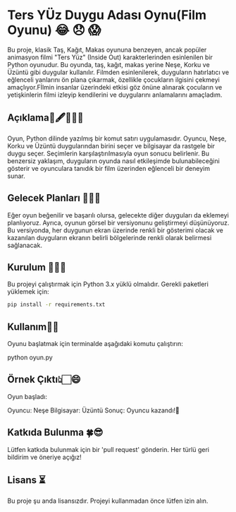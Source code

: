 # Ters YÜz Duygu Adası Oynu(Film Oyunu) 😂 😞 😱

Bu proje, klasik Taş, Kağıt, Makas oyununa benzeyen, ancak popüler animasyon 
filmi "Ters Yüz" (Inside Out) karakterlerinden esinlenilen bir Python oyunudur. 
Bu oyunda, taş, kağıt, makas yerine  Neşe, Korku ve Üzüntü gibi duygular kullanılır. 
Filmden esinlenilerek, duyguların hatırlatıcı ve eğlenceli yanlarını ön plana çıkarmak,
özellikle çocukların ilgisini çekmeyi amaçlıyor.Fİlmin insanlar üzerindeki etkisi göz önüne 
alınarak çocuların ve yetişkinlerin filmi izleyip kendilerini ve duygularını anlamalarını amaçladım.

## Açıklama🎀🖋️💛💙💜

Oyun, Python dilinde yazılmış bir komut satırı uygulamasıdır. 
Oyuncu,  Neşe, Korku ve Üzüntü duygularından birini seçer ve bilgisayar da rastgele bir duygu seçer.
Seçimlerin karşılaştırılmasıyla oyun sonucu belirlenir. 
Bu benzersiz yaklaşım, duyguların oyunda nasıl etkileşimde bulunabileceğini gösterir ve 
oyunculara tanıdık bir film üzerinden eğlenceli bir deneyim sunar. 


## Gelecek Planları 🚀🌟✨

Eğer oyun beğenilir ve başarılı olursa, gelecekte diğer duyguları da eklemeyi planlıyoruz. 
Ayrıca, oyunun görsel bir versiyonunu geliştirmeyi düşünüyoruz. Bu versiyonda, her duygunun ekran
üzerinde renkli bir gösterimi olacak ve kazanılan duyguların ekranın belirli 
bölgelerinde renkli olarak belirmesi sağlanacak.

## Kurulum 👩‍💻🤍

Bu projeyi çalıştırmak için Python 3.x yüklü olmalıdır. Gerekli paketleri yüklemek için:

``` bash
pip install -r requirements.txt
```


## Kullanım🙂🙂

Oyunu başlatmak için terminalde aşağıdaki komutu çalıştırın:

python oyun.py

## Örnek Çıktı👆🏻😄

Oyun başladı:

Oyuncu: Neşe
Bilgisayar: Üzüntü
Sonuç: Oyuncu kazandı!🥳

## Katkıda Bulunma 🍀😎

Lütfen katkıda bulunmak için bir 'pull request' gönderin. Her türlü geri bildirim ve öneriye açığız!

## Lisans ⏳
Bu proje şu anda lisansızdır. Projeyi kullanmadan önce lütfen izin alın.





